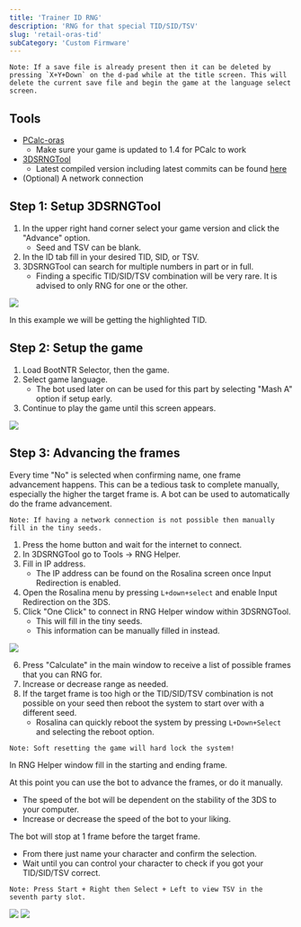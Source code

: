 ```yaml
---
title: 'Trainer ID RNG'
description: 'RNG for that special TID/SID/TSV'
slug: 'retail-oras-tid'
subCategory: 'Custom Firmware'
---
```


```
Note: If a save file is already present then it can be deleted by pressing `X+Y+Down` on the d-pad while at the title screen. This will delete the current save file and begin the game at the language select screen.
```

## Tools

- [PCalc-oras](https://pokemonrng.com/downloads/pcalc/pcalc-oras.zip)
  - Make sure your game is updated to 1.4 for PCalc to work
- [3DSRNGTool](https://github.com/wwwwwwzx/3DSRNGTool/releases)
  - Latest compiled version including latest commits can be found [here](https://ci.appveyor.com/project/wwwwwwzx/3dsrngtool/build/artifacts)
- (Optional) A network connection

## Step 1: Setup 3DSRNGTool

1. In the upper right hand corner select your game version and click the "Advance" option.
   - Seed and TSV can be blank.
2. In the ID tab fill in your desired TID, SID, or TSV.
3. 3DSRNGTool can search for multiple numbers in part or in full.
   - Finding a specific TID/SID/TSV combination will be very rare. It is advised to only RNG for one or the other.

![](https://i.imgur.com/ZchDZmq.png)

In this example we will be getting the highlighted TID.

## Step 2: Setup the game

1. Load BootNTR Selector, then the game.
2. Select game language.
   - The bot used later on can be used for this part by selecting "Mash A" option if setup early.
3. Continue to play the game until this screen appears.

![](https://i.imgur.com/FTlLDkp.png)

## Step 3: Advancing the frames

Every time "No" is selected when confirming name, one frame advancement happens. This can be a tedious task to complete manually, especially the higher the target frame is. A bot can be used to automatically do the frame advancement.

```
Note: If having a network connection is not possible then manually fill in the tiny seeds.
```

1. Press the home button and wait for the internet to connect.
2. In 3DSRNGTool go to Tools -> RNG Helper.
3. Fill in IP address.
   - The IP address can be found on the Rosalina screen once Input Redirection is enabled.
4. Open the Rosalina menu by pressing `L+down+select` and enable Input Redirection on the 3DS.
5. Click "One Click" to connect in RNG Helper window within 3DSRNGTool.
   - This will fill in the tiny seeds.
   - This information can be manually filled in instead.

![](https://i.imgur.com/q3iJXsU.png)

6. Press "Calculate" in the main window to receive a list of possible frames that you can RNG for.
7. Increase or decrease range as needed.
8. If the target frame is too high or the TID/SID/TSV combination is not possible on your seed then reboot the system to start over with a different seed.
   - Rosalina can quickly reboot the system by pressing `L+Down+Select` and selecting the reboot option.

```
Note: Soft resetting the game will hard lock the system!
```

In RNG Helper window fill in the starting and ending frame.

At this point you can use the bot to advance the frames, or do it manually.

- The speed of the bot will be dependent on the stability of the 3DS to your computer.
- Increase or decrease the speed of the bot to your liking.

The bot will stop at 1 frame before the target frame.

- From there just name your character and confirm the selection.
- Wait until you can control your character to check if you got your TID/SID/TSV correct.

```
Note: Press Start + Right then Select + Left to view TSV in the seventh party slot.
```

![](https://i.imgur.com/ZDdZ4VN.png)
![](https://i.imgur.com/fBzZhqg.png)
